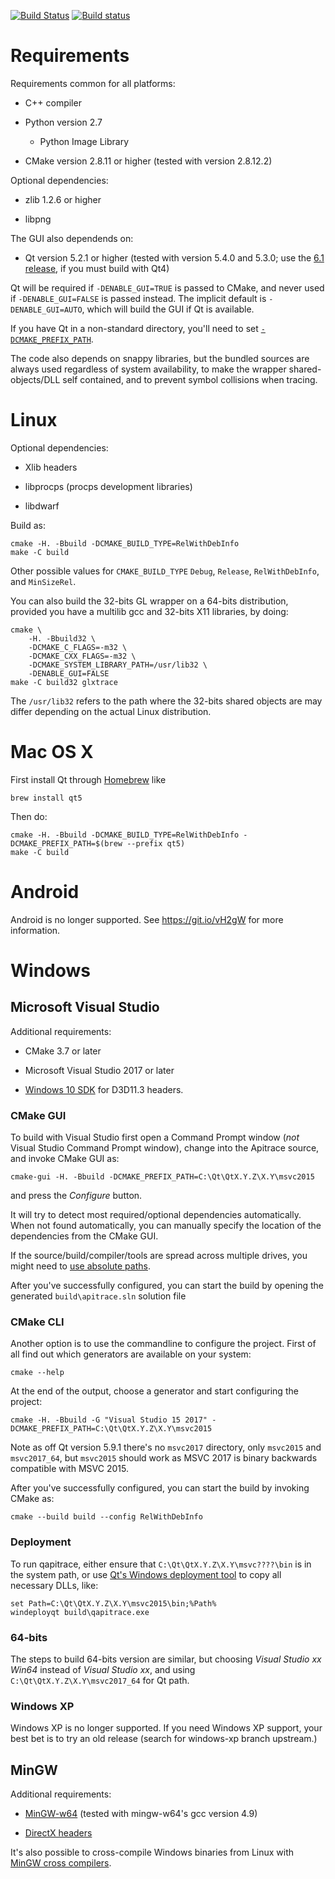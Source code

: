 [![Build Status](https://travis-ci.org/apitrace/apitrace.svg?branch=master)](https://travis-ci.org/apitrace/apitrace)
[![Build status](https://ci.appveyor.com/api/projects/status/5da6kauyfvclv6y0/branch/master?svg=true)](https://ci.appveyor.com/project/jrfonseca/apitrace/branch/master)


# Requirements #

Requirements common for all platforms:

* C++ compiler

* Python version 2.7

  * Python Image Library

* CMake version 2.8.11 or higher (tested with version 2.8.12.2)

Optional dependencies:

* zlib 1.2.6 or higher

* libpng

The GUI also dependends on:

* Qt version 5.2.1 or higher (tested with version 5.4.0 and 5.3.0; use the
  [6.1 release](https://github.com/apitrace/apitrace/releases/tag/6.1), if you
  must build with Qt4)

Qt will be required if `-DENABLE_GUI=TRUE` is passed to CMake, and never used
if `-DENABLE_GUI=FALSE` is passed instead.  The implicit default is
`-DENABLE_GUI=AUTO`, which will build the GUI if Qt is available.

If you have Qt in a non-standard directory, you'll need to set
[`-DCMAKE_PREFIX_PATH`](http://doc.qt.io/qt-5/cmake-manual.html).


The code also depends on snappy libraries, but the bundled sources are always
used regardless of system availability, to make the wrapper shared-objects/DLL
self contained, and to prevent symbol collisions when tracing.


# Linux #

Optional dependencies:

* Xlib headers

* libprocps (procps development libraries)

* libdwarf

Build as:

    cmake -H. -Bbuild -DCMAKE_BUILD_TYPE=RelWithDebInfo
    make -C build

Other possible values for `CMAKE_BUILD_TYPE` `Debug`, `Release`,
`RelWithDebInfo`, and `MinSizeRel`.

You can also build the 32-bits GL wrapper on a 64-bits distribution, provided
you have a multilib gcc and 32-bits X11 libraries, by doing:

    cmake \
        -H. -Bbuild32 \
        -DCMAKE_C_FLAGS=-m32 \
        -DCMAKE_CXX_FLAGS=-m32 \
        -DCMAKE_SYSTEM_LIBRARY_PATH=/usr/lib32 \
        -DENABLE_GUI=FALSE
    make -C build32 glxtrace

The `/usr/lib32` refers to the path where the 32-bits shared objects are may
differ depending on the actual Linux distribution.


# Mac OS X #

First install Qt through [Homebrew](https://brew.sh/) like

    brew install qt5

Then do:

    cmake -H. -Bbuild -DCMAKE_BUILD_TYPE=RelWithDebInfo -DCMAKE_PREFIX_PATH=$(brew --prefix qt5)
    make -C build


# Android #

Android is no longer supported.  See https://git.io/vH2gW for more information.


# Windows #

## Microsoft Visual Studio ##

Additional requirements:

* CMake 3.7 or later

* Microsoft Visual Studio 2017 or later

* [Windows 10 SDK](https://dev.windows.com/en-us/downloads/windows-10-sdk)
  for D3D11.3 headers.

### CMake GUI ###

To build with Visual Studio first open a Command Prompt window (*not* Visual
Studio Command Prompt window), change into the Apitrace source, and invoke
CMake GUI as:

    cmake-gui -H. -Bbuild -DCMAKE_PREFIX_PATH=C:\Qt\QtX.Y.Z\X.Y\msvc2015

and press the _Configure_ button.

It will try to detect most required/optional dependencies automatically.  When
not found automatically, you can manually specify the location of the
dependencies from the CMake GUI.

If the source/build/compiler/tools are spread across multiple drives, you might
need to [use absolute paths](https://github.com/apitrace/apitrace/issues/352).

After you've successfully configured, you can start the build by opening the
generated `build\apitrace.sln` solution file

### CMake CLI ###

Another option is to use the commandline to configure the project. First of all find out which
generators are available on your system:

    cmake --help

At the end of the output, choose a generator and start configuring the project:

    cmake -H. -Bbuild -G "Visual Studio 15 2017" -DCMAKE_PREFIX_PATH=C:\Qt\QtX.Y.Z\X.Y\msvc2015

Note as off Qt version 5.9.1 there's no `msvc2017` directory, only `msvc2015`
and `msvc2017_64`, but `msvc2015` should work as MSVC 2017 is binary backwards
compatible with MSVC 2015.

After you've successfully configured, you can start the build by invoking CMake as:

    cmake --build build --config RelWithDebInfo

### Deployment ###

To run qapitrace, either ensure that `C:\Qt\QtX.Y.Z\X.Y\msvc????\bin` is in the system path, or use
[Qt's Windows deployment tool](http://doc.qt.io/qt-5/windows-deployment.html#the-windows-deployment-tool)
to copy all necessary DLLs, like:

    set Path=C:\Qt\QtX.Y.Z\X.Y\msvc2015\bin;%Path%
    windeployqt build\qapitrace.exe

### 64-bits ###

The steps to build 64-bits version are similar, but choosing _Visual Studio xx
Win64_ instead of _Visual Studio xx_, and using `C:\Qt\QtX.Y.Z\X.Y\msvc2017_64`
for Qt path.

### Windows XP ###

Windows XP is no longer supported.  If you need Windows XP support, your best
bet is to try an old release (search for windows-xp branch upstream.)

## MinGW ##

Additional requirements:

* [MinGW-w64](http://mingw-w64.sourceforge.net/) (tested with mingw-w64's gcc version 4.9)

* [DirectX headers](https://github.com/apitrace/dxsdk)

It's also possible to cross-compile Windows binaries from Linux with
[MinGW cross compilers](http://www.cmake.org/Wiki/CmakeMingw).

